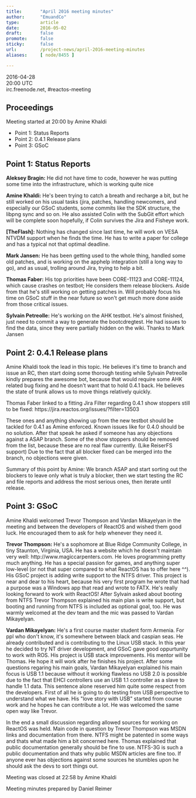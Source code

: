 ```yaml
---
title:       "April 2016 meeting minutes"
author:      "EmuandCo"
type:        article
date:        2016-05-02
draft:       false
promote:     false
sticky:      false
url:         /project-news/april-2016-meeting-minutes
aliases:     [ node/8455 ]

---
```


<p>2016-04-28<br />
	20:00 UTC<br />
	irc.freenode.net, #reactos-meeting</p>
<h2>Proceedings</h2>
<p>Meeting started at 20:00 by Amine Khaldi</p>
<ul>
    <li>Point 1: Status Reports</li>
	<li>Point 2: 0.4.1 Release plans</li>
    <li>Point 3: GSoC</li>
</ul>

<h2>Point 1: Status Reports</h2>

<p><b>Aleksey Bragin:</b> He did not have time to code, however he was putting some time into the infrastructure, which is working quite nice</p>

<p><b>Amine Khaldi:</b> He's been trying to catch a breath and recharge a bit, but he still worked on his usual tasks (jira, patches, handling newcomers, and especially our GSoC students, some commits like the SDK structure, the libpng sync and so on. He also assisted Colin with the SubGit effort which will be complete soon hopefully, if Colin survives the Jira and Fisheye work.</p>

<p><b>[TheFlash]:</b> Nothing has changed since last time, he will work on VESA NTVDM support when he finds the time. He has to write a paper for college and has a typical not that optimal deadline.</p>

<p><b>Mark Jansen:</b> He has been getting used to the whole thing, handled some old patches, and is working on the apphelp integration (still a long way to go), and as usual, trolling around Jira, trying to help a bit.</p>

<p><b>Thomas Faber:</b> His top priorities have been CORE-11123 and CORE-11124, which cause crashes on testbot; He considers them release blockers. Aside from that he's still working on getting patches in. Will probably focus his time on GSoC stuff in the near future so won't get much more done aside from those critical issues.</p>

<p><b>Sylvain Petreolle:</b> He's working on the AHK testbot. He's almost finished, just need to commit a way to generate the bootcdregtest. He had issues to find the data, since they were partially hidden on the wiki. Thanks to Mark Jansen</p>

<h2>Point 2: 0.4.1 Release plans</h2>

<p>Amine Khaldi took the lead in this topic. He believes it's time to branch and issue an RC, then start doing some thorough testing while Sylvain Petreolle kindly prepares the awesome bot, because that would require some AHK related bug fixing and he doesn't want that to hold 0.4.1 back. He believes the state of trunk allows us to move things relatively quickly.</p>
<p>Thomas Faber linked to a fitting Jira Filter regarding 0.4.1 show stoppers still to be fixed: https://jira.reactos.org/issues/?filter=13503</p>
<p>These ones and anything showing up from the new testbot should be tackled for 0.4.1 as Amine enforced. Known issues like for 0.4.0 should be no solution. After that speak he asked if someone has any objections against a ASAP branch. Some of the show stoppers should be removed from the list, because these are no real flaw currently. (Like ReiserFS support) Due to the fact that all blocker fixed can be merged into the branch, no objections were given.</p>
<p>Summary of this point by Amine: We branch ASAP and start sorting out the blockers to leave only what is truly a blocker, then we start testing the RC and file reports and address the most serious ones, then iterate until release.</p>

<h2>Point 3: GSoC</h2>
<p>Amine Khaldi welcomed Trevor Thompson and Vardan Mikayelyan in the meeting and between the developers of ReactOS and wished them good luck. He encouraged them to ask for help whenever they need it.</p>

<p><b>Trevor Thompson:</b> He's a sophomore at Blue Ridge Community College, in tiny Staunton, Virginia, USA. He has a website which he doesn't maintain very well: http://www.magiccarpenters.com. He loves programming pretty much anything. He has a special passion for games, and anything super low-level (or not that super compared to what ReactOS has to offer here ^^). His GSoC project is adding write support to the NTFS driver. This project is near and dear to his heart, because his very first program he wrote that had a purpose was a Windows app that read and wrote to FATX. He's really looking forward to work with ReactOS! After Sylvain asked about booting from NTFS Trevor Thompson explained his main plan is write support, but booting and running from NTFS is included as optional goal, too. He was warmly welcomed at the dev team and the mic was passed to Vardan Mikayelyan.</p>

<p><b>Vardan Mikayelyan:</b> He's a first course master student form Armenia. For ppl who don't know, it's somewhere between black and caspian seas. He already contributed and is contributing to the Linux USB stack. In this year he decided to try NT driver development, and GSoC gave good oppurtunity to work with ROS. His project is USB stack improvements. His mentor will be Thomas. He hope it will work after he finishes his project. After some questions regaring his main goals, Vardan Mikayelyan explained his main focus is USB 1.1 because without it working flawless no USB 2.0 is possible due to the fact that EHCI controllers use an USB 1.1 controller as a slave to handle 1.1 data. This sentence alone reserved him quite some respect from the developers. First of all he is going to do testing from USB perspective to understand what we have. His "love story with USB" started from course work and he hopes he can contribute a lot. He was welcomed the same open way like Trevor.</p>

<p>In the end a small discussion regarding allowed sources for working on ReactOS was held. Main code in question by Trevor Thompson was MSDN links and documentation from there. NTFS might be patented in some ways and thats what made him a bit concerned here. Thomas explained that public documentation generally should be fine to use. NTFS-3G is such a public documentation and thats why public MSDN articles are fine too. If anyone ever has objections against some sources he stumbles upon he should ask the devs to sort things out.</p>

<p>Meeting was closed at 22:58 by Amine Khaldi</p>
<p>Meeting minutes prepared by Daniel Reimer</p>
